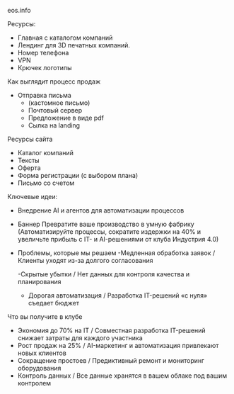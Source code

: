 eos.info

Ресурсы:
 - Главная с каталогом компаний
 - Лендинг для 3D печатных компаний.
 - Номер телефона
 - VPN
 - Крючек логотипы 


 
Как выглядит процесс продаж
- Отправка письма 
  - (кастомное письмо)
  - Почтовый сервер
  - Предложение в виде pdf
  - Сылка на landing


Ресурсы сайта
 - Каталог компаний
 - Тексты 
 - Оферта
 - Форма регистрации (с выбором плана)  
 - Письмо со счетом 


Ключевые идеи:
 - Внедрение AI и агентов для автоматизации процессов
 - Баннер Превратите ваше производство в умную фабрику (Автоматизируйте процессы, сократите издержки на 40% и увеличьте прибыль с IT- и AI-решениями от клуба Индустрия 4.0)

- Проблемы, которые мы решаем
  -Медленная обработка заявок / Клиенты уходят из-за долгого согласования

  -Скрытые убытки / Нет данных для контроля качества и планирования
  - Дорогая автоматизация / Разработка IT-решений «с нуля» съедает бюджет

Что вы получите в клубе
  - Экономия до 70% на IT / Совместная разработка IT-решений снижает затраты для каждого участника
  - Рост продаж на 25% / AI-маркетинг и автоматизация привлекают новых клиентов
  - Сокращение простоев / Предиктивный ремонт и мониторинг оборудования
  - Контроль данных / Все данные хранятся в вашем облаке под вашим контролем


 











